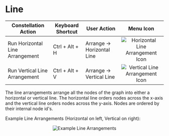 # Line

<table class="table table-striped">
<thead>
<tr class="header">
<th>Constellation Action</th>
<th>Keyboard Shortcut</th>
<th>User Action</th>
<th style="text-align: center;">Menu Icon</th>
</tr>
</thead>
<tbody>
<tr class="odd">
<td>Run Horizontal Line Arrangement</td>
<td>Ctrl + Alt + H</td>
<td>Arrange -&gt; Horizontal Line</td>
<td style="text-align: center;"><img src="../constellation/CoreArrangementPlugins/src/au/gov/asd/tac/constellation/plugins/arrangements/docs/resources/gridhoriz.png" alt="Horizontal Line Arrangement Icon" /></td>
</tr>
<tr class="even">
<td>Run Vertical Line Arrangement</td>
<td>Ctrl + Alt + V</td>
<td>Arrange -&gt; Vertical Line</td>
<td style="text-align: center;"><img src="../constellation/CoreArrangementPlugins/src/au/gov/asd/tac/constellation/plugins/arrangements/docs/resources/gridvert.png" alt="Vertical Line Arrangement Icon" /></td>
</tr>
</tbody>
</table>

The line arrangements arrange all the nodes of the graph into either a
horizontal or vertical line. The horizontal line orders nodes across the
x-axis and the vertical line orders nodes across the y-axis. Nodes are
ordered by their internal node id's.

Example Line Arrangements (Horizontal on left, Vertical on right):

<div style="text-align: center">

![Example Line
Arrangements](../constellation/CoreArrangementPlugins/src/au/gov/asd/tac/constellation/plugins/arrangements/docs/resources/LineArrangement.png)

</div>
